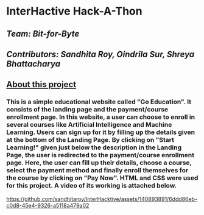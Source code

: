 # InterHactive Hack-A-Thon
## <i>Team: Bit-for-Byte</i>
## <i>Contributors: Sandhita Roy, Oindrila Sur, Shreya Bhattacharya</i>
## <ins>About this project</ins>
### This is a simple educational website called "Go Education". It consists of the landing page and the payment/course enrollment page. In this website, a user can choose to enroll in several courses like Artificial Intelligence and Machine Learning. Users can sign up for it by filling up the details given at the bottom of the Landing Page. By clicking on "Start Learning!" given just below the description in the Landing Page, the user is redirected to the payment/course enrollment page. Here, the user can fill up their details, choose a course, select the payment method and finally enroll themselves for the course by clicking on "Pay Now". HTML and CSS were used for this project. A video of its working is attached below.


https://github.com/sandhitaroy/InterHacktive/assets/140893891/6ddd86eb-c0d8-45e4-9326-a5118a479a02

